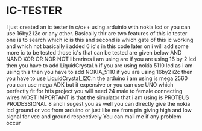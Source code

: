 # IC-TESTER
I just created an ic tester in c/c++ using arduinio with nokia lcd or you can use 16by2  i2c or any other.
Basically thir are two features of this ic tester
one is to search which ic is this
and second is which gate of this ic working and which not
basically i added 6 ic's in this code later on i will add some more ic to be tested 
those ic's that can be tested are given below
AND
NAND
XOR
OR
NOR
NOT
librarires i am using are
if you are using 16 by 2 lcd then you have to add LiquidCrystal.h
if you are using nokia 5110 lcd as i am using this then you have to add NOKIA_5110
if you are using 16by2 i2c then you have to use LiquidCrystal_I2C.h
the arduino i am using is mega 2560 you can use mega ADK but it expensive or you can use UNO which perfectly fit for htis project
you will need 24 male to female connecting wires
MOST IMPORTANT is that the simulator that i am using is PROTEUS PRODESSIONAL 8 and i sugest you as well
you can directly give the nokia lcd ground or vcc from arduino or just like me from pin giving high and low signal for vcc and ground respectively
You can mail me if any problem occur 
